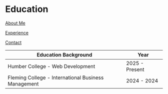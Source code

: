 # Education

[About Me](index)

[Experience](experience)

[Contact](contact)

| Education Background | Year      |
|----------------------| --------- |
| Humber College - Web Development | 2025 - Present  |
| Fleming College - International Business Management | 2024 - 2024 |
